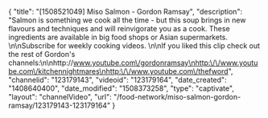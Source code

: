 {
    "title": "[1508521049] Miso Salmon - Gordon Ramsay",
    "description": "Salmon is something we cook all the time - but this soup brings in new flavours and techniques and will reinvigorate you as a cook. These ingredients are available in big food shops or Asian supermarkets. \n\nSubscribe for weekly cooking videos. \n\nIf you liked this clip check out the rest of Gordon's channels:\n\nhttp:\/\/www.youtube.com\/gordonramsay\nhttp:\/\/www.youtube.com\/kitchennightmares\nhttp:\/\/www.youtube.com\/thefword",
    "channelid": "123179143",
    "videoid": "123179164",
    "date_created": "1408640400",
    "date_modified": "1508373258",
    "type": "captivate",
    "layout": "channelVideo",
    "url": "\/food-network\/miso-salmon-gordon-ramsay\/123179143-123179164"
}
